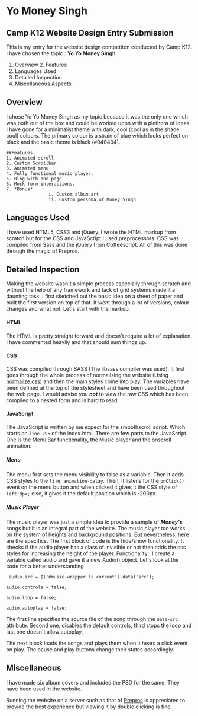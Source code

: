 
 # Yo Money Singh
 ## Camp K12 Website Design Entry Submission
 This is my entry for the website design competiton conducted by Camp K12.
 I have chosen the topic : __Yo Yo Money Singh__



 1. Overview
	2. Features
 3. Languages Used
 4. Detailed Inspection
 5. Miscellaneous Aspects

 ## Overview
 I chose Yo Yo Money Singh as my topic because it was the only one which was both out of the box and could be worked upon with a plethora of ideas. I have gone for a minimalist theme with dark, cool (cool as in the shade cool) colours. The primary colour is a strain of blue which looks perfect on black and the basic theme is black (#040404).
	
	##Features
	1. Animated scroll
	2. Custom Scrollbar
	3. Animated menu
	4. Fully functional music player.
	5. Blog with one page
	6. Mock form interactions.
	7. *Bonus*
					i. Custom album art
					ii. Custom persona of Money Singh 

 ## Languages Used
 I have used HTML5, CSS3 and jQuery. I wrote the HTML markup from scratch but for the CSS and JavaScript I used preprocessors. CSS was compiled from Sass and the jQuery from Coffeescript.
 All of this was done through the magic of Prepros.

 ## Detailed Inspection
 Making the website wasn't a simple process especially through scratch and without the help of any framework and lack of grid systems made it a daunting task. I first sketched out the basic idea on a sheet of paper and built the first version on top of that. It went through a lot of versions, colour changes and what not. Let's start with the markup.

 #### HTML
 The HTML is pretty straight forward and doesn't require a lot of explanation. I have commented heavily and that should sum things up.

 #### CSS
 CSS was compiled through SASS (The libsass compiler was used). It first goes through the whole process of normalizing the website (Using [normalize.css](necolas.github.io/normalize.css/)) and then the main styles come into play. The variables have been defined at the top of the stylesheet and have been used throughout the web page. I would advise you ***not*** to view the raw CSS which has been compiled to a nested form and is hard to read. 

 #### JavaScript
 The JavaScript is written by me expect for the smoothscroll script. Which starts on `line 295` of the index.html.
 There are few parts to the JavaScript.
 One is the Menu Bar functionality, the Music player and the onscroll animation.
 ##### Menu
 The menu first sets the menu visibility to false as a variable. Then it adds CSS styles to the `li` ie, `animation-delay`.
 Then, it listens for the `onClick()` event on the menu button and when clicked it gives it the CSS style of `left:0px;` else, it gives it the default position which is -200px.
 ##### Music Player
 The music player was just a simple idea to provide a sample of ***Money's*** songs but it is an integral part of the website.
 The music player too works on the system of heights and background positions. But nevertheless, here are the specifics.
 The first block of code is the hide/show functionality. It checks if the audio player has a class of invisible or not then adds the css styles for increasing the height of the player.
 Functionality : I create a variable called audio and gave it a new Audio() object.
 Let's look at the code for a better understanding

 ` audio.src = $('#music-wrapper li.current').data('src');`

 `audio.controls = false;`

 `audio.loop = false;`

 `audio.autoplay = false;`

 The first line specifies the source file of the song through the `data-src` attribute. Second one, disables the default controls, third stops the loop and last one doesn't allow autoplay.

 The next block loads the songs and plays them when it hears a click event on play.
 The pause and play buttons change their states accordingly.


 ## Miscellaneous
 I have made six album covers and included the PSD for the same.
 They have been used in the website.

 Running the website on a server such as that of [Prepros](www.alphapixels.com/prepros) is appreciated to provide the best experience but viewing it by double clicking is fine. 
